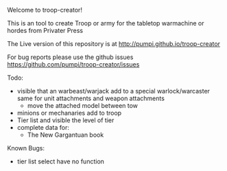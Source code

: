 Welcome to troop-creator!

This is an tool to create Troop or army for the tabletop warmachine or hordes from Privater Press

The Live version of this repository is at http://pumpi.github.io/troop-creator

For bug reports please use the github issues https://github.com/pumpi/troop-creator/issues

Todo:
- visible that an warbeast/warjack add to a special warlock/warcaster same for unit attachments and weapon attachments
  - move the attached model between tow
- minions or mechanaries add to troop
- Tier list and visible the level of tier
- complete data for:
  - The New Gargantuan book

Known Bugs:
- tier list select have no function
